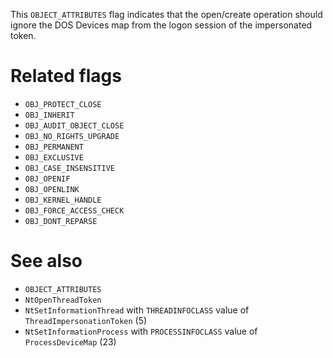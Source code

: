This `OBJECT_ATTRIBUTES` flag indicates that the open/create operation should ignore the DOS Devices map from the logon session of the impersonated token.

# Related flags
 - `OBJ_PROTECT_CLOSE`
 - `OBJ_INHERIT`
 - `OBJ_AUDIT_OBJECT_CLOSE`
 - `OBJ_NO_RIGHTS_UPGRADE`
 - `OBJ_PERMANENT`
 - `OBJ_EXCLUSIVE`
 - `OBJ_CASE_INSENSITIVE`
 - `OBJ_OPENIF`
 - `OBJ_OPENLINK`
 - `OBJ_KERNEL_HANDLE`
 - `OBJ_FORCE_ACCESS_CHECK`
 - `OBJ_DONT_REPARSE`

# See also
 - `OBJECT_ATTRIBUTES`
 - `NtOpenThreadToken`
 - `NtSetInformationThread` with `THREADINFOCLASS` value of `ThreadImpersonationToken` (5)
 - `NtSetInformationProcess` with `PROCESSINFOCLASS` value of `ProcessDeviceMap` (23)
